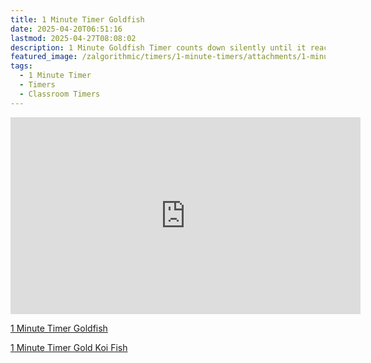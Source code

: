 ```yaml
---
title: 1 Minute Timer Goldfish
date: 2025-04-20T06:51:16
lastmod: 2025-04-27T08:08:02
description: 1 Minute Goldfish Timer counts down silently until it reaches 0:00 and then makes a sound to show time is up
featured_image: /zalgorithmic/timers/1-minute-timers/attachments/1-minute-timer-golden-koi-fish-thumb.jpg
tags:
  - 1 Minute Timer
  - Timers
  - Classroom Timers
---
```


<div class="iframe-16-9-container">
<iframe class="youTubeIframe" width="560" height="315" src="https://www.youtube.com/embed/OW3mjonPpQM" title="YouTube video player" frameborder="0" allow="accelerometer; autoplay; clipboard-write; encrypted-media; gyroscope; picture-in-picture; web-share" allowfullscreen></iframe>
</div>

[1 Minute Timer Goldfish](https://youtu.be/OW3mjonPpQM)

[1 Minute Timer Gold Koi Fish](./attachments/1-minute-timer-golden-koi-fish-thumb.jpg)
